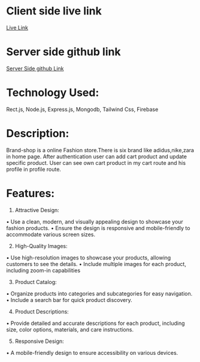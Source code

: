 <h1 align="left">Client side live link</h1>

<a href="https://bucolic-genie-cb2e42.netlify.app/">Live Link</a>

<h1 align="left">Server side github link</h1>

<a href="https://github.com/Shahreyar-Tonmoy/Brand-Shop-Server">Server Side github Link</a>

<h1 align="left">Technology Used:</h1>

 Rect.js, Node.js, Express.js, Mongodb, Tailwind Css, Firebase

<h1 align="left">Description:</h1>
Brand-shop is a online Fashion store.There is six brand like adidus,nike,zara in home page. After authentication user can add cart product and update specific product. User can see own cart product in my cart route and his profile in profile route.


<h1 align="left">Features:</h1>



1. Attractive Design:

 • Use a clean, modern, and visually appealing design to showcase your fashion products.
 • Ensure the design is responsive and mobile-friendly to accommodate various screen sizes.

2. High-Quality Images:

 • Use high-resolution images to showcase your products, allowing customers to see the details.
 • Include multiple images for each product, including zoom-in capabilities

3. Product Catalog:

 • Organize products into categories and subcategories for easy navigation.
 • Include a search bar for quick product discovery.

4. Product Descriptions:

 • Provide detailed and accurate descriptions for each product, including size, color options, materials, and care instructions.



5. Responsive Design:

• A mobile-friendly design to ensure accessibility on various devices.
